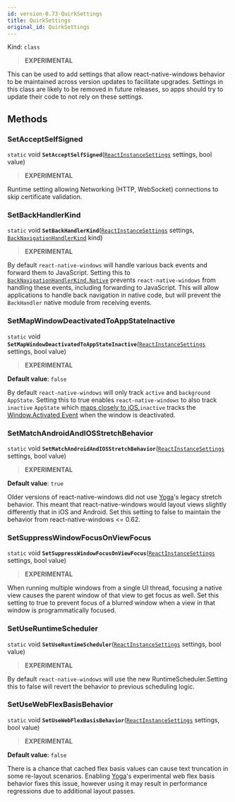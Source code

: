 ```yaml
---
id: version-0.73-QuirkSettings
title: QuirkSettings
original_id: QuirkSettings
---
```


Kind: `class`



> **EXPERIMENTAL**

This can be used to add settings that allow react-native-windows behavior to be maintained across version updates to facilitate upgrades. Settings in this class are likely to be removed in future releases, so apps should try to update their code to not rely on these settings.



## Methods
### SetAcceptSelfSigned
`static` void **`SetAcceptSelfSigned`**([`ReactInstanceSettings`](ReactInstanceSettings) settings, bool value)

> **EXPERIMENTAL**

Runtime setting allowing Networking (HTTP, WebSocket) connections to skip certificate validation.



### SetBackHandlerKind
`static` void **`SetBackHandlerKind`**([`ReactInstanceSettings`](ReactInstanceSettings) settings, [`BackNavigationHandlerKind`](BackNavigationHandlerKind) kind)

> **EXPERIMENTAL**

By default `react-native-windows` will handle various back events and forward them to JavaScript. Setting this to [`BackNavigationHandlerKind.Native`](BackNavigationHandlerKind) prevents `react-native-windows` from handling these events, including forwarding to JavaScript.  This will allow applications to handle back navigation in native code, but will prevent the `BackHandler` native module from receiving events.



### SetMapWindowDeactivatedToAppStateInactive
`static` void **`SetMapWindowDeactivatedToAppStateInactive`**([`ReactInstanceSettings`](ReactInstanceSettings) settings, bool value)

> **EXPERIMENTAL**

**Default value**: `false`

By default `react-native-windows` will only track `active` and `background` `AppState`. Setting this to true enables `react-native-windows` to also track `inactive` `AppState` which [maps closely to iOS.](https://reactnative.dev/docs/appstate)`inactive` tracks the [Window.Activated Event](https://docs.microsoft.com/uwp/api/windows.ui.core.corewindow.activated) when the window is deactivated.



### SetMatchAndroidAndIOSStretchBehavior
`static` void **`SetMatchAndroidAndIOSStretchBehavior`**([`ReactInstanceSettings`](ReactInstanceSettings) settings, bool value)

> **EXPERIMENTAL**

**Default value**: `true`

Older versions of react-native-windows did not use [Yoga](https://github.com/facebook/yoga)'s legacy stretch behavior. This meant that react-native-windows would layout views slightly differently that in iOS and Android.
Set this setting to false to maintain the behavior from react-native-windows <= 0.62.



### SetSuppressWindowFocusOnViewFocus
`static` void **`SetSuppressWindowFocusOnViewFocus`**([`ReactInstanceSettings`](ReactInstanceSettings) settings, bool value)

> **EXPERIMENTAL**

When running multiple windows from a single UI thread, focusing a native view causes the parent window of that view to get focus as well. Set this setting to true to prevent focus of a blurred window when a view in that window is programmatically focused.



### SetUseRuntimeScheduler
`static` void **`SetUseRuntimeScheduler`**([`ReactInstanceSettings`](ReactInstanceSettings) settings, bool value)

> **EXPERIMENTAL**

By default `react-native-windows` will use the new RuntimeScheduler.Setting this to false will revert the behavior to previous scheduling logic.



### SetUseWebFlexBasisBehavior
`static` void **`SetUseWebFlexBasisBehavior`**([`ReactInstanceSettings`](ReactInstanceSettings) settings, bool value)

> **EXPERIMENTAL**

**Default value**: `false`

There is a chance that cached flex basis values can cause text truncation in some re-layout scenarios. Enabling [Yoga](https://github.com/facebook/yoga)'s experimental web flex basis behavior fixes this issue, however using it may result in performance regressions due to additional layout passes.




